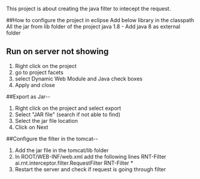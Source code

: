 This project is about creating the java filter to intecept the request.

##How to configure the project in eclipse
Add below library in the classpath
All the jar from lib folder of the project
java 1.8 - Add java 8 as external folder

## Run on server not showing
1. Right click on the project
2. go to project facets
3. select Dynamic Web Module and Java check boxes
4. Apply and close

##Export as Jar--
1. Right click on the project and select export
2. Select "JAR file" (search if not able to find)
3. Select the jar file location
4. Click on Next

##Configure the filter in the tomcat--
1. Add the jar file in the tomcat/lib folder
2. In ROOT/WEB-INF/web.xml add the following lines
	<filter>
    <filter-name>RNT-Filter</filter-name>
    <filter-class>ai.rnt.interceptor.filter.RequestFilter</filter-class>
   </filter>
   <filter-mapping>
		<filter-name>RNT-Filter</filter-name>
		<url-pattern>*</url-pattern>
	</filter-mapping>
3. Restart the server and check if request is going through filter
